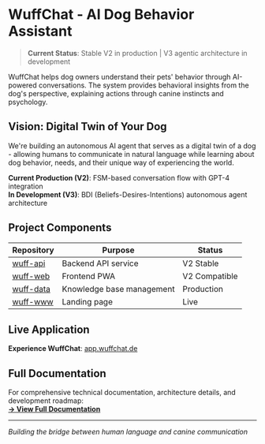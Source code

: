 # WuffChat - AI Dog Behavior Assistant

> **Current Status**: Stable V2 in production | V3 agentic architecture in development

WuffChat helps dog owners understand their pets' behavior through AI-powered conversations. The system provides behavioral insights from the dog's perspective, explaining actions through canine instincts and psychology.

## Vision: Digital Twin of Your Dog

We're building an autonomous AI agent that serves as a digital twin of a dog - allowing humans to communicate in natural language while learning about dog behavior, needs, and their unique way of experiencing the world.

**Current Production (V2)**: FSM-based conversation flow with GPT-4 integration  
**In Development (V3)**: BDI (Beliefs-Desires-Intentions) autonomous agent architecture

## Project Components

| Repository | Purpose | Status |
|------------|---------|--------|
| [wuff-api](https://github.com/kemperfekt/wuff-api) | Backend API service | V2 Stable |
| [wuff-web](https://github.com/kemperfekt/wuff-web) | Frontend PWA | V2 Compatible |
| [wuff-data](https://github.com/kemperfekt/wuff-data) | Knowledge base management | Production |
| [wuff-www](https://github.com/kemperfekt/wuff-www) | Landing page | Live |

## Live Application

**Experience WuffChat**: [app.wuffchat.de](https://app.wuffchat.de)

## Full Documentation

For comprehensive technical documentation, architecture details, and development roadmap:  
**[-> View Full Documentation](https://github.com/kemperfekt/dogbot)**

---

*Building the bridge between human language and canine communication*